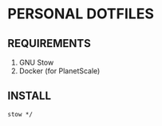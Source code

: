 # PERSONAL DOTFILES

## REQUIREMENTS

1. GNU Stow
2. Docker (for PlanetScale)

## INSTALL

```
stow */
```
